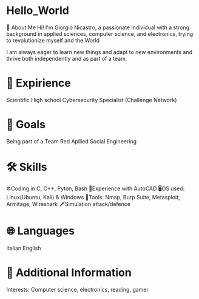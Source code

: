 # Hello_World

👋 About Me
Hi! I'm Giorgio Nicastro, a passionate individual with a strong background in applied sciences, computer science, and electronics, trying to revolutionize myself and the World

I am always eager to learn new things and adapt to new environments and thrive both independently and as part of a team.

# 🏫 Expirience
Scientific High school
Cybersecurity Specialist (Challenge Network)

# 🎯 Goals
Being part of a Team Red 
Apllied Social Engineering

# 🛠 Skills
⚙️Coding in C, C++, Pyton, Bash
📐Experience with AutoCAD
🖥️OS used: Linux(Ubuntu, Kali) & Windows
🧰Tools: Nmap, Burp Suite, Metasploit, Armitage, Wireshark
🗡️Simulation attack/defence

# 🌐 Languages
Italian 
English

# 📌 Additional Information

Interests: Computer science, electronics, reading, gamer

